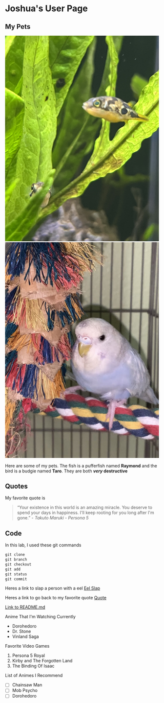 # Joshua's User Page

## My Pets
![My Pet Pufferfish Raymond](fish.JPG)
![My Pet Bird Taro](bird.jpg)

Here are some of my pets. The fish is a pufferfish named **Raymond** and the bird is a budgie named **Taro**. They are both **_very_ destructive**

## Quotes
My favorite quote is
> “Your existence in this world is an amazing miracle. You deserve to spend your days in happiness. I'll keep rooting for you long after I'm gone.” - *Takuto Maruki - Persona 5*

## Code
In this lab, I used these git commands
```
git clone
git branch
git checkout
git add
git status
git commit
```
Heres a link to slap a person with a eel [Eel Slap](https://eelslap.com/)

Heres a link to go back to my favorite quote [Quote](https://joooshua-chen.github.io/cse110_winter23/#quotes)

[Link to README.md](https://github.com/joooshua-chen/cse110_winter23/blob/VSCodeBranch/README.md)

Anime That I'm Watching Currently
- Dorohedoro
- Dr. Stone
- Vinland Saga

Favorite Video Games
1. Persona 5 Royal
2. Kirby and The Forgotten Land
3. The Binding Of Isaac

List of Animes I Recommend 
- [ ] Chainsaw Man
- [ ] Mob Psycho
- [ ] Dorohedoro